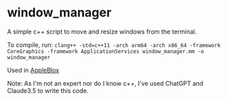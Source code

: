 # window_manager
A simple c++ script to move and resize windows from the terminal.

To compile, run: `clang++ -std=c++11 -arch arm64 -arch x86_64 -framework CoreGraphics -framework ApplicationServices window_manager.mm -o window_manager`

Used in [AppleBlox](https://github.com/OrigamingWasTaken/appleblox)

Note: As I'm not an expert nor do I know c++, I've used ChatGPT and Claude3.5 to write this code.
